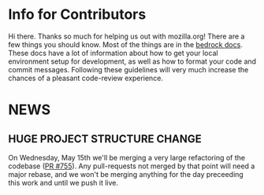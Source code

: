 # Info for Contributors

Hi there. Thanks so much for helping us out with mozilla.org! There are a few
things you should know. Most of the things are in the
[bedrock docs](http://bedrock.readthedocs.org/en/latest/contribute.html). These
docs have a lot of information about how to get your local environment setup
for development, as well as how to format your code and commit messages.
Following these guidelines will very much increase the chances of a pleasant
code-review experience.

# NEWS

## HUGE PROJECT STRUCTURE CHANGE

On Wednesday, May 15th we'll be merging a very large refactoring of the
codebase ([PR #755](https://github.com/mozilla/bedrock/pull/755)). Any
pull-requests not merged by that point will need a major rebase, and we won't
be merging anything for the day preceeding this work and until we push it live.
